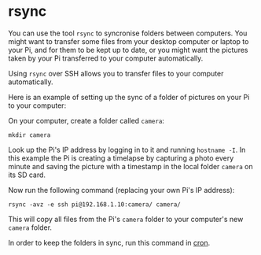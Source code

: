 # rsync

You can use the tool `rsync` to syncronise folders between computers. You might want to transfer some files from your desktop computer or laptop to your Pi, and for them to be kept up to date, or you might want the pictures taken by your Pi transferred to your computer automatically.

Using `rsync` over SSH allows you to transfer files to your computer automatically.

Here is an example of setting up the sync of a folder of pictures on your Pi to your computer:

On your computer, create a folder called `camera`:

```
mkdir camera
```

Look up the Pi's IP address by logging in to it and running `hostname -I`. In this example the Pi is creating a timelapse by capturing a photo every minute and saving the picture with a timestamp in the local folder `camera` on its SD card.

Now run the following command (replacing your own Pi's IP address):

```
rsync -avz -e ssh pi@192.168.1.10:camera/ camera/
```

This will copy all files from the Pi's `camera` folder to your computer's new `camera` folder.

In order to keep the folders in sync, run this command in [cron](../../linux/cron.md).
